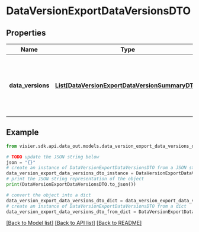 # DataVersionExportDataVersionsDTO


## Properties

Name | Type | Description | Notes
------------ | ------------- | ------------- | -------------
**data_versions** | [**List[DataVersionExportDataVersionSummaryDTO]**](DataVersionExportDataVersionSummaryDTO.md) | All the available data versions for the tenant&#39;s primary data category. | [optional] 

## Example

```python
from visier.sdk.api.data_out.models.data_version_export_data_versions_dto import DataVersionExportDataVersionsDTO

# TODO update the JSON string below
json = "{}"
# create an instance of DataVersionExportDataVersionsDTO from a JSON string
data_version_export_data_versions_dto_instance = DataVersionExportDataVersionsDTO.from_json(json)
# print the JSON string representation of the object
print(DataVersionExportDataVersionsDTO.to_json())

# convert the object into a dict
data_version_export_data_versions_dto_dict = data_version_export_data_versions_dto_instance.to_dict()
# create an instance of DataVersionExportDataVersionsDTO from a dict
data_version_export_data_versions_dto_from_dict = DataVersionExportDataVersionsDTO.from_dict(data_version_export_data_versions_dto_dict)
```
[[Back to Model list]](../README.md#documentation-for-models) [[Back to API list]](../README.md#documentation-for-api-endpoints) [[Back to README]](../README.md)


